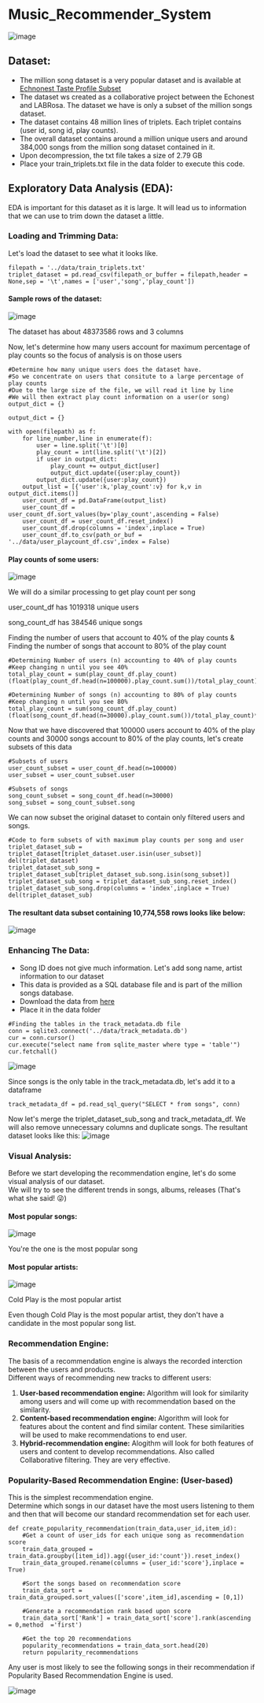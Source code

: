 # Music_Recommender_System
![image](https://user-images.githubusercontent.com/105756607/202054681-2ee02dc6-43a6-4b6d-80c7-ee2c8102d124.png)


## Dataset:
<ul>
<li>The million song dataset is a very popular dataset and is available at 
    <a href = "http://labrosa.ee.columbia.edu/millionsong/sites/default/files/challenge/train_triplets.txt.zip">Echnonest Taste Profile Subset</a><br>
<li>The dataset ws created as a collaborative project between the Echonest and LABRosa. The dataset we have is only a subset of the million songs dataset.<br>
<li>The dataset contains 48 million lines of triplets. Each triplet contains (user id, song id, play counts).
<li>The overall dataset contains around a million unique users and around 384,000 songs from the million song dataset contained in it.
<li>Upon decompression, the txt file takes a size of 2.79 GB<br>
<li> Place your train_triplets.txt file in the data folder to execute this code.<br>
</ul>

## Exploratory Data Analysis (EDA):
EDA is important for this dataset as it is large. It will lead us to information that we can use to trim down the dataset a little.
### Loading and Trimming Data:
Let's load the dataset to see what it looks like.<br>

```
filepath = '../data/train_triplets.txt' 
triplet_dataset = pd.read_csv(filepath_or_buffer = filepath,header = None,sep = '\t',names = ['user','song','play_count'])
```
#### Sample rows of the dataset:<br>
![image](https://user-images.githubusercontent.com/105756607/202028426-52b3dced-254a-4fd0-88ba-0becc0ddbb84.png)


The dataset has about 48373586 rows and 3 columns<br>

Now, let's determine how many users account for maximum percentage of play counts so the focus of analysis is on those users<br>
```
#Determine how many unique users does the dataset have. 
#So we concentrate on users that consitute to a large percentage of play counts
#Due to the large size of the file, we will read it line by line
#We will then extract play count information on a user(or song)
output_dict = {}

output_dict = {}

with open(filepath) as f:
    for line_number,line in enumerate(f):
        user = line.split('\t')[0]
        play_count = int(line.split('\t')[2])
        if user in output_dict:
            play_count += output_dict[user]
            output_dict.update({user:play_count})
        output_dict.update({user:play_count})
    output_list = [{'user':k,'play_count':v} for k,v in output_dict.items()]
    user_count_df = pd.DataFrame(output_list)
    user_count_df = user_count_df.sort_values(by='play_count',ascending = False)
    user_count_df = user_count_df.reset_index()
    user_count_df.drop(columns = 'index',inplace = True)
    user_count_df.to_csv(path_or_buf = '../data/user_playcount_df.csv',index = False)
```
#### Play counts of some users:<br>
![image](https://user-images.githubusercontent.com/105756607/202028707-97c5b00f-8eaa-4a2d-92fa-0d1c27f6cfca.png)

We will do a similar processing to get play count per song <br>

user_count_df has 1019318 unique users<br>

song_count_df has 384546 unique songs<br>

Finding the number of users that account to 40% of the play counts & Finding the number of songs that account to 80% of the play count
```
#Determining Number of users (n) accounting to 40% of play counts
#Keep changing n until you see 40%
total_play_count = sum(play_count_df.play_count)
(float(play_count_df.head(n=100000).play_count.sum())/total_play_count)*100
```

```
#Determining Number of songs (n) accounting to 80% of play counts
#Keep changing n until you see 80%
total_play_count = sum(song_count_df.play_count)
(float(song_count_df.head(n=30000).play_count.sum())/total_play_count)*100
```

Now that we have discovered that 100000 users account to 40% of the play counts and 30000 songs account to 80% of the play counts, let's create subsets of this data
```
#Subsets of users
user_count_subset = user_count_df.head(n=100000)
user_subset = user_count_subset.user

#Subsets of songs
song_count_subset = song_count_df.head(n=30000)
song_subset = song_count_subset.song
```

We can now subset the original dataset to contain only filtered users and songs.
```
#Code to form subsets of with maximum play counts per song and user
triplet_dataset_sub = triplet_dataset[triplet_dataset.user.isin(user_subset)]
del(triplet_dataset)
triplet_dataset_sub_song = triplet_dataset_sub[triplet_dataset_sub.song.isin(song_subset)]
triplet_dataset_sub_song = triplet_dataset_sub_song.reset_index()
triplet_dataset_sub_song.drop(columns = 'index',inplace = True)
del(triplet_dataset_sub)
```
#### The resultant data subset containing 10,774,558 rows looks like below:
![image](https://user-images.githubusercontent.com/105756607/202034568-a250bede-70d7-450b-abde-0a953ef4a2a4.png)

### Enhancing The Data:
<ul>
<li>Song ID does not give much information. Let's add song name, artist information to our dataset<br>
<li>This data is provided as a SQL database file and is part of the million songs database.<br>
<li> Download the data from <a href = 'http://millionsongdataset.com/sites/default/files/AdditionalFiles/track_metadata.db'>here</a>
<li>Place it in the data folder
</ul>

```
#Finding the tables in the track_metadata.db file
conn = sqlite3.connect('../data/track_metadata.db')
cur = conn.cursor()
cur.execute("select name from sqlite_master where type = 'table'")
cur.fetchall()
```
![image](https://user-images.githubusercontent.com/105756607/202040710-f8d62e26-f10d-4769-8ea0-92656352a924.png)

Since songs is the only table in the track_metadata.db, let's add it to a dataframe
```
track_metadata_df = pd.read_sql_query("SELECT * from songs", conn)
```
Now let's merge the triplet_dataset_sub_song and track_metadata_df. We will also remove unnecessary columns and duplicate songs. The resultant dataset looks like this:
![image](https://user-images.githubusercontent.com/105756607/202042238-69770e03-8fbf-4f4a-a9b2-f26aa2c11330.png)

### Visual Analysis:
Before we start developing the recommendation engine, let's do some visual analysis of our dataset.<br>
We will try to see the different trends in songs, albums, releases (That's what she said! 😜)

#### Most popular songs:
![image](https://user-images.githubusercontent.com/105756607/202046194-034bd533-9a1c-442b-83af-9a36825c3292.png)

You're the one is the most popular song

#### Most popular artists:
![image](https://user-images.githubusercontent.com/105756607/202046624-1f8222a5-6621-4327-9c6c-045037388bc5.png)

Cold Play is the most popular artist

Even though Cold Play is the most popular artist, they don't have a candidate in the most popular song list.<br>

### Recommendation Engine:
The basis of a recommendation engine is always the recorded interction between the users and products.<br>
Different ways of recommending new tracks to different users:
<ol>
    <li><b>User-based recommendation engine:</b> Algorithm will look for similarity among users and will come up with recommendation based on the similarity.</li>        
    <li><b>Content-based recommendation engine:</b> Algorithm will look for features about the content and find similar content. These similarities will be used to make recommendations to end user.</li>
    <li><b>Hybrid-recommendation engine:</b> Alogithm will look for both features of users and content to develop recommendations. Also called Collaborative filtering. They are very effective.</li>
</ol>

### Popularity-Based Recommendation Engine: (User-based)
This is the simplest recommendation engine.<br>
Determine which songs in our dataset have the most users listening to them and then that will become our standard recommendation set for each user.<br>

```
def create_popularity_recommendation(train_data,user_id,item_id):
    #Get a count of user_ids for each unique song as recommendation score
    train_data_grouped = train_data.groupby([item_id]).agg({user_id:'count'}).reset_index()
    train_data_grouped.rename(columns = {user_id:'score'},inplace = True)
    
    #Sort the songs based on recommendation score
    train_data_sort = train_data_grouped.sort_values(['score',item_id],ascending = [0,1])
    
    #Generate a recommendation rank based upon score
    train_data_sort['Rank'] = train_data_sort['score'].rank(ascending = 0,method  ='first')
    
    #Get the top 20 recommendations
    popularity_recommendations = train_data_sort.head(20)
    return popularity_recommendations
```
Any user is most likely to see the following songs in their recommendation if Popularity Based Recommendation Engine is used.

![image](https://user-images.githubusercontent.com/105756607/202052924-964f7ec0-273c-471b-a6d6-072bd8cceed2.png)


